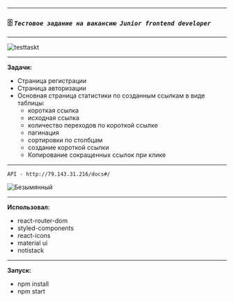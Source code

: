 ____
 ### :file_cabinet: *`Тестовое задание на вакансию Junior frontend developer`*
____
![testtaskt](https://user-images.githubusercontent.com/95306473/188318614-33175699-ca42-43eb-b3e1-5bd163b8ab5a.gif)
____
**Задачи:**
- Страница регистрации
- Страница авторизации
- Основная страница статистики по созданным ссылкам в виде таблицы:
    - короткая ссылка
    - исходная ссылка
    - количество переходов по короткой ссылке
    - пагинация
    - сортировки по столбцам
    - создание короткой ссылки
    - Копирование сокращенных ссылок при клике
____
    API - http://79.143.31.216/docs#/
![Безымянный](https://user-images.githubusercontent.com/95306473/188319433-c233d11f-40c4-4add-94db-f7632038d0c9.png)
____
**Использовал:**
- react-router-dom
- styled-components
- react-icons
- material ui
- notistack
____
**Запуск:**
- npm install
- npm start
